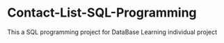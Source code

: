 # Contact-List-SQL-Programming
This a SQL programming project for DataBase Learning individual project

